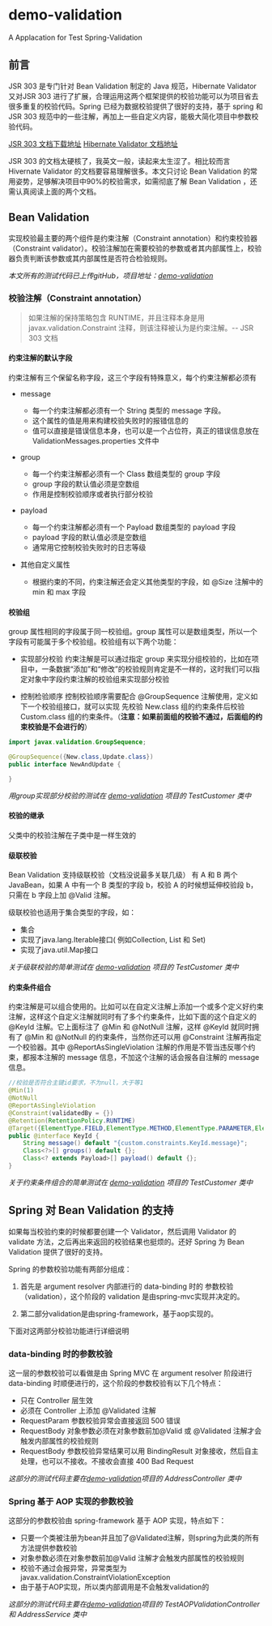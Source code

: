 # demo-validation
A Applacation for Test Spring-Validation


## 前言

JSR 303 是专门针对 Bean Validation 制定的 Java 规范，Hibernate Validator 又对JSR 303 进行了扩展，合理运用这两个框架提供的校验功能可以为项目省去很多重复的校验代码。Spring 已经为数据校验提供了很好的支持，基于 spring 和 JSR 303 规范中的一些注解，再加上一些自定义内容，能极大简化项目中参数校验代码。

[JSR 303 文档下载地址](https://jcp.org/aboutJava/communityprocess/final/jsr303/index.html)
[Hibernate Validator 文档地址](https://docs.jboss.org/hibernate/stable/validator/reference/en-US/html_single/)

JSR 303 的文档太硬核了，我英文一般，读起来太生涩了。相比较而言 Hivernate Validator 的文档要容易理解很多。本文只讨论 Bean Validation 的常用姿势，足够解决项目中90%的校验需求，如需彻底了解  Bean Validation ，还需认真阅读上面的两个文档。

## Bean Validation

实现校验最主要的两个组件是约束注解（Constraint annotation）和约束校验器（Constraint validator）。校验注解加在需要校验的参数或者其内部属性上，校验器负责判断该参数或其内部属性是否符合检验规则。

*本文所有的测试代码已上传gitHub，项目地址：[demo-validation](https://github.com/yueyakun2017/demo-validation)*

### 校验注解（Constraint annotation）

> 如果注解的保持策略包含 RUNTIME，并且注释本身是用 javax.validation.Constraint 注释，则该注释被认为是约束注解。-- JSR 303 文档

#### 约束注解的默认字段
约束注解有三个保留名称字段，这三个字段有特殊意义，每个约束注解都必须有

* message
    * 每一个约束注解都必须有一个 String 类型的 message 字段。
    * 这个属性的值是用来构建校验失败时的报错信息的
    * 值可以直接是错误信息本身，也可以是一个占位符，真正的错误信息放在 ValidationMessages.properties 文件中

* group
    * 每一个约束注解都必须有一个 Class 数组类型的 group 字段
    * group 字段的默认值必须是空数组
    * 作用是控制校验顺序或者执行部分校验

* payload
    * 每一个约束注解都必须有一个 Payload 数组类型的 payload 字段
    * payload 字段的默认值必须是空数组
    * 通常用它控制校验失败时的日志等级

* 其他自定义属性
    * 根据约束的不同，约束注解还会定义其他类型的字段，如 @Size 注解中的 min 和 max 字段

#### 校验组

group 属性相同的字段属于同一校验组。group 属性可以是数组类型，所以一个字段有可能属于多个校验组。校验组有以下两个功能：

* 实现部分校验
约束注解是可以通过指定 group 来实现分组校验的，比如在项目中，一条数据“添加”和“修改”的校验规则肯定是不一样的，这时我们可以指定对象中字段约束注解的校验组来实现部分校验

* 控制检验顺序
控制校验顺序需要配合 @GroupSequence 注解使用，定义如下一个校验组接口，就可以实现 先校验 New.class 组的约束条件后校验 Custom.class 组的约束条件。（**注意：如果前面组的校验不通过，后面组的约束校验是不会进行的**）

```java
import javax.validation.GroupSequence;

@GroupSequence({New.class,Update.class})
public interface NewAndUpdate {

}
```
*用group实现部分校验的测试在 [demo-validation](https://github.com/yueyakun2017/demo-validation) 项目的 TestCustomer 类中*

#### 校验的继承

父类中的校验注解在子类中是一样生效的

#### 级联校验
Bean Validation 支持级联校验（文档没说最多关联几级）
有 A 和 B 两个 JavaBean，如果 A 中有一个 B 类型的字段 b，校验 A 的时候想延伸校验段 b，只需在 b 字段上加 @Valid 注解。

级联校验也适用于集合类型的字段，如：
* 集合
* 实现了java.lang.Iterable接口( 例如Collection, List 和 Set)
* 实现了java.util.Map接口

*关于级联校验的简单测试在 [demo-validation](https://github.com/yueyakun2017/demo-validation) 项目的 TestCustomer 类中*

#### 约束条件组合

约束注解是可以组合使用的。比如可以在自定义注解上添加一个或多个定义好约束注解，这样这个自定义注解就同时有了多个约束条件，比如下面的这个自定义的 @KeyId 注解。它上面标注了 @Min 和 @NotNull 注解，这样 @KeyId 就同时拥有了
@Min 和 @NotNull 的约束条件，当然你还可以用 @Constraint 注解再指定一个校验器。其中 @ReportAsSingleViolation 注解的作用是不管当违反哪个约束，都报本注解的 message 信息，不加这个注解的话会报各自注解的 message 信息。
```java
//校验是否符合主键id要求，不为null，大于等1
@Min(1)
@NotNull
@ReportAsSingleViolation
@Constraint(validatedBy = {})
@Retention(RetentionPolicy.RUNTIME)
@Target({ElementType.FIELD,ElementType.METHOD,ElementType.PARAMETER,ElementType.ANNOTATION_TYPE})
public @interface KeyId {
    String message() default "{custom.constraints.KeyId.message}";
    Class<?>[] groups() default {};
    Class<? extends Payload>[] payload() default {};
}
```
*关于约束条件组合的简单测试在 [demo-validation](https://github.com/yueyakun2017/demo-validation) 项目的 TestCustomer 类中*

## Spring 对 Bean Validation 的支持

如果每当校验约束的时候都要创建一个 Validator，然后调用 Validator 的 validate 方法，之后再出来返回的校验结果也挺烦的。还好 Spring 为 Bean Validation 提供了很好的支持。

Spring 的参数校验功能有两部分组成：
1. 首先是 argument resolver 内部进行的 data-binding 时的 参数校验（validation），这个阶段的 validation 是由spring-mvc实现并决定的。

2. 第二部分validation是由spring-framework，基于aop实现的。

下面对这两部分校验功能进行详细说明

### data-binding 时的参数校验

这一层的参数校验可以看做是由 Spring MVC 在 argument resolver 阶段进行 data-binding 时顺便进行的，这个阶段的参数校验有以下几个特点：
* 只在 Controller 层生效
* 必须在 Controller 上添加 @Validated 注解
* RequestParam 参数校验异常会直接返回 500 错误
* RequestBody 对象参数必须在对象参数前加@Valid 或 @Validated 注解才会触发内部属性的校验规则
* RequestBody 参数校验异常结果可以用 BindingResult 对象接收，然后自主处理，也可以不接收。不接收会直接 400 Bad Request

*这部分的测试代码主要在[demo-validation](https://github.com/yueyakun2017/demo-validation)项目的 AddressController 类中*

### Spring 基于 AOP 实现的参数校验
这部分的参数校验由 spring-framework 基于 AOP 实现，特点如下：
* 只要一个类被注册为bean并且加了@Validated注解，则spring为此类的所有方法提供参数校验
* 对象参数必须在对象参数前加@Valid 注解才会触发内部属性的校验规则
* 校验不通过会报异常，异常类型为 javax.validation.ConstraintViolationException
* 由于基于AOP实现，所以类内部调用是不会触发validation的

*这部分的测试代码主要在[demo-validation](https://github.com/yueyakun2017/demo-validation)项目的 TestAOPValidationController 和 AddressService 类中*
